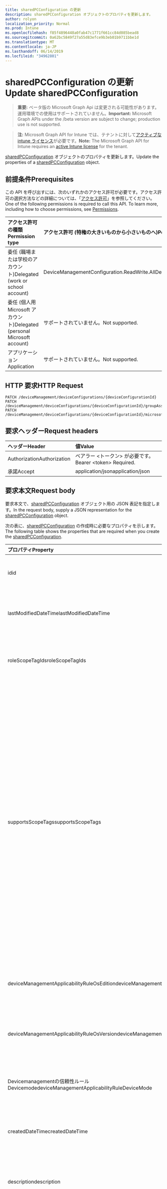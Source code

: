 ```yaml
---
title: sharedPCConfiguration の更新
description: sharedPCConfiguration オブジェクトのプロパティを更新します。
author: rolyon
localization_priority: Normal
ms.prod: Intune
ms.openlocfilehash: f85f4896448a0fab47c1771f661cc84d085bead8
ms.sourcegitcommit: 0a62bc5849f27a55d83efce9b3eb01b9711bbe1d
ms.translationtype: MT
ms.contentlocale: ja-JP
ms.lasthandoff: 06/14/2019
ms.locfileid: "34962801"
---
```

# <a name="update-sharedpcconfiguration"></a><span data-ttu-id="a2a70-103">sharedPCConfiguration の更新</span><span class="sxs-lookup"><span data-stu-id="a2a70-103">Update sharedPCConfiguration</span></span>

> <span data-ttu-id="a2a70-104">**重要:** ベータ版の Microsoft Graph Api は変更される可能性があります。運用環境での使用はサポートされていません。</span><span class="sxs-lookup"><span data-stu-id="a2a70-104">**Important:** Microsoft Graph APIs under the /beta version are subject to change; production use is not supported.</span></span>

> <span data-ttu-id="a2a70-105">**注:** Microsoft Graph API for Intune では、テナントに対して[アクティブな intune ライセンス](https://go.microsoft.com/fwlink/?linkid=839381)が必要です。</span><span class="sxs-lookup"><span data-stu-id="a2a70-105">**Note:** The Microsoft Graph API for Intune requires an [active Intune license](https://go.microsoft.com/fwlink/?linkid=839381) for the tenant.</span></span>

<span data-ttu-id="a2a70-106">[sharedPCConfiguration](../resources/intune-deviceconfig-sharedpcconfiguration.md) オブジェクトのプロパティを更新します。</span><span class="sxs-lookup"><span data-stu-id="a2a70-106">Update the properties of a [sharedPCConfiguration](../resources/intune-deviceconfig-sharedpcconfiguration.md) object.</span></span>

## <a name="prerequisites"></a><span data-ttu-id="a2a70-107">前提条件</span><span class="sxs-lookup"><span data-stu-id="a2a70-107">Prerequisites</span></span>
<span data-ttu-id="a2a70-p101">この API を呼び出すには、次のいずれかのアクセス許可が必要です。アクセス許可の選択方法などの詳細については、「[アクセス許可](/graph/permissions-reference)」を参照してください。</span><span class="sxs-lookup"><span data-stu-id="a2a70-p101">One of the following permissions is required to call this API. To learn more, including how to choose permissions, see [Permissions](/graph/permissions-reference).</span></span>

|<span data-ttu-id="a2a70-110">アクセス許可の種類</span><span class="sxs-lookup"><span data-stu-id="a2a70-110">Permission type</span></span>|<span data-ttu-id="a2a70-111">アクセス許可 (特権の大きいものから小さいものへ)</span><span class="sxs-lookup"><span data-stu-id="a2a70-111">Permissions (from most to least privileged)</span></span>|
|:---|:---|
|<span data-ttu-id="a2a70-112">委任 (職場または学校のアカウント)</span><span class="sxs-lookup"><span data-stu-id="a2a70-112">Delegated (work or school account)</span></span>|<span data-ttu-id="a2a70-113">DeviceManagementConfiguration.ReadWrite.All</span><span class="sxs-lookup"><span data-stu-id="a2a70-113">DeviceManagementConfiguration.ReadWrite.All</span></span>|
|<span data-ttu-id="a2a70-114">委任 (個人用 Microsoft アカウント)</span><span class="sxs-lookup"><span data-stu-id="a2a70-114">Delegated (personal Microsoft account)</span></span>|<span data-ttu-id="a2a70-115">サポートされていません。</span><span class="sxs-lookup"><span data-stu-id="a2a70-115">Not supported.</span></span>|
|<span data-ttu-id="a2a70-116">アプリケーション</span><span class="sxs-lookup"><span data-stu-id="a2a70-116">Application</span></span>|<span data-ttu-id="a2a70-117">サポートされていません。</span><span class="sxs-lookup"><span data-stu-id="a2a70-117">Not supported.</span></span>|

## <a name="http-request"></a><span data-ttu-id="a2a70-118">HTTP 要求</span><span class="sxs-lookup"><span data-stu-id="a2a70-118">HTTP Request</span></span>
<!-- {
  "blockType": "ignored"
}
-->
``` http
PATCH /deviceManagement/deviceConfigurations/{deviceConfigurationId}
PATCH /deviceManagement/deviceConfigurations/{deviceConfigurationId}/groupAssignments/{deviceConfigurationGroupAssignmentId}/deviceConfiguration
PATCH /deviceManagement/deviceConfigurations/{deviceConfigurationId}/microsoft.graph.windowsDomainJoinConfiguration/networkAccessConfigurations/{deviceConfigurationId}
```

## <a name="request-headers"></a><span data-ttu-id="a2a70-119">要求ヘッダー</span><span class="sxs-lookup"><span data-stu-id="a2a70-119">Request headers</span></span>
|<span data-ttu-id="a2a70-120">ヘッダー</span><span class="sxs-lookup"><span data-stu-id="a2a70-120">Header</span></span>|<span data-ttu-id="a2a70-121">値</span><span class="sxs-lookup"><span data-stu-id="a2a70-121">Value</span></span>|
|:---|:---|
|<span data-ttu-id="a2a70-122">Authorization</span><span class="sxs-lookup"><span data-stu-id="a2a70-122">Authorization</span></span>|<span data-ttu-id="a2a70-123">ベアラー &lt;トークン&gt; が必要です。</span><span class="sxs-lookup"><span data-stu-id="a2a70-123">Bearer &lt;token&gt; Required.</span></span>|
|<span data-ttu-id="a2a70-124">承諾</span><span class="sxs-lookup"><span data-stu-id="a2a70-124">Accept</span></span>|<span data-ttu-id="a2a70-125">application/json</span><span class="sxs-lookup"><span data-stu-id="a2a70-125">application/json</span></span>|

## <a name="request-body"></a><span data-ttu-id="a2a70-126">要求本文</span><span class="sxs-lookup"><span data-stu-id="a2a70-126">Request body</span></span>
<span data-ttu-id="a2a70-127">要求本文で、[sharedPCConfiguration](../resources/intune-deviceconfig-sharedpcconfiguration.md) オブジェクト用の JSON 表記を指定します。</span><span class="sxs-lookup"><span data-stu-id="a2a70-127">In the request body, supply a JSON representation for the [sharedPCConfiguration](../resources/intune-deviceconfig-sharedpcconfiguration.md) object.</span></span>

<span data-ttu-id="a2a70-128">次の表に、[sharedPCConfiguration](../resources/intune-deviceconfig-sharedpcconfiguration.md) の作成時に必要なプロパティを示します。</span><span class="sxs-lookup"><span data-stu-id="a2a70-128">The following table shows the properties that are required when you create the [sharedPCConfiguration](../resources/intune-deviceconfig-sharedpcconfiguration.md).</span></span>

|<span data-ttu-id="a2a70-129">プロパティ</span><span class="sxs-lookup"><span data-stu-id="a2a70-129">Property</span></span>|<span data-ttu-id="a2a70-130">型</span><span class="sxs-lookup"><span data-stu-id="a2a70-130">Type</span></span>|<span data-ttu-id="a2a70-131">説明</span><span class="sxs-lookup"><span data-stu-id="a2a70-131">Description</span></span>|
|:---|:---|:---|
|<span data-ttu-id="a2a70-132">id</span><span class="sxs-lookup"><span data-stu-id="a2a70-132">id</span></span>|<span data-ttu-id="a2a70-133">文字列</span><span class="sxs-lookup"><span data-stu-id="a2a70-133">String</span></span>|<span data-ttu-id="a2a70-134">エンティティのキー。</span><span class="sxs-lookup"><span data-stu-id="a2a70-134">Key of the entity.</span></span> <span data-ttu-id="a2a70-135">[deviceConfiguration](../resources/intune-deviceconfig-deviceconfiguration.md) から継承します</span><span class="sxs-lookup"><span data-stu-id="a2a70-135">Inherited from [deviceConfiguration](../resources/intune-deviceconfig-deviceconfiguration.md)</span></span>|
|<span data-ttu-id="a2a70-136">lastModifiedDateTime</span><span class="sxs-lookup"><span data-stu-id="a2a70-136">lastModifiedDateTime</span></span>|<span data-ttu-id="a2a70-137">DateTimeOffset</span><span class="sxs-lookup"><span data-stu-id="a2a70-137">DateTimeOffset</span></span>|<span data-ttu-id="a2a70-138">オブジェクトの最終更新の DateTime。</span><span class="sxs-lookup"><span data-stu-id="a2a70-138">DateTime the object was last modified.</span></span> <span data-ttu-id="a2a70-139">[deviceConfiguration](../resources/intune-deviceconfig-deviceconfiguration.md) から継承します</span><span class="sxs-lookup"><span data-stu-id="a2a70-139">Inherited from [deviceConfiguration](../resources/intune-deviceconfig-deviceconfiguration.md)</span></span>|
|<span data-ttu-id="a2a70-140">roleScopeTagIds</span><span class="sxs-lookup"><span data-stu-id="a2a70-140">roleScopeTagIds</span></span>|<span data-ttu-id="a2a70-141">文字列コレクション</span><span class="sxs-lookup"><span data-stu-id="a2a70-141">String collection</span></span>|<span data-ttu-id="a2a70-142">このエンティティインスタンスの範囲タグのリスト。</span><span class="sxs-lookup"><span data-stu-id="a2a70-142">List of Scope Tags for this Entity instance.</span></span> <span data-ttu-id="a2a70-143">[deviceConfiguration](../resources/intune-deviceconfig-deviceconfiguration.md) から継承します</span><span class="sxs-lookup"><span data-stu-id="a2a70-143">Inherited from [deviceConfiguration](../resources/intune-deviceconfig-deviceconfiguration.md)</span></span>|
|<span data-ttu-id="a2a70-144">supportsScopeTags</span><span class="sxs-lookup"><span data-stu-id="a2a70-144">supportsScopeTags</span></span>|<span data-ttu-id="a2a70-145">Boolean</span><span class="sxs-lookup"><span data-stu-id="a2a70-145">Boolean</span></span>|<span data-ttu-id="a2a70-146">基になるデバイス構成がスコープタグの割り当てをサポートしているかどうかを示します。</span><span class="sxs-lookup"><span data-stu-id="a2a70-146">Indicates whether or not the underlying Device Configuration supports the assignment of scope tags.</span></span> <span data-ttu-id="a2a70-147">この値が false である場合、ScopeTags プロパティへの割り当ては許可されません。エンティティは、スコープを持つユーザーには表示されません。</span><span class="sxs-lookup"><span data-stu-id="a2a70-147">Assigning to the ScopeTags property is not allowed when this value is false and entities will not be visible to scoped users.</span></span> <span data-ttu-id="a2a70-148">これは Silverlight で作成された従来のポリシーに対して実行され、Azure ポータルでポリシーを削除して再作成することによって解決できます。</span><span class="sxs-lookup"><span data-stu-id="a2a70-148">This occurs for Legacy policies created in Silverlight and can be resolved by deleting and recreating the policy in the Azure Portal.</span></span> <span data-ttu-id="a2a70-149">このプロパティに値を設定するには、 SetExtrusionDirection メソッドを適用します。</span><span class="sxs-lookup"><span data-stu-id="a2a70-149">This property is read-only.</span></span> <span data-ttu-id="a2a70-150">[deviceConfiguration](../resources/intune-deviceconfig-deviceconfiguration.md) から継承します</span><span class="sxs-lookup"><span data-stu-id="a2a70-150">Inherited from [deviceConfiguration](../resources/intune-deviceconfig-deviceconfiguration.md)</span></span>|
|<span data-ttu-id="a2a70-151">deviceManagementApplicabilityRuleOsEdition</span><span class="sxs-lookup"><span data-stu-id="a2a70-151">deviceManagementApplicabilityRuleOsEdition</span></span>|[<span data-ttu-id="a2a70-152">deviceManagementApplicabilityRuleOsEdition</span><span class="sxs-lookup"><span data-stu-id="a2a70-152">deviceManagementApplicabilityRuleOsEdition</span></span>](../resources/intune-deviceconfig-devicemanagementapplicabilityruleosedition.md)|<span data-ttu-id="a2a70-153">このポリシーの OS エディションの適用。</span><span class="sxs-lookup"><span data-stu-id="a2a70-153">The OS edition applicability for this Policy.</span></span> <span data-ttu-id="a2a70-154">[deviceConfiguration](../resources/intune-deviceconfig-deviceconfiguration.md) から継承します</span><span class="sxs-lookup"><span data-stu-id="a2a70-154">Inherited from [deviceConfiguration](../resources/intune-deviceconfig-deviceconfiguration.md)</span></span>|
|<span data-ttu-id="a2a70-155">deviceManagementApplicabilityRuleOsVersion</span><span class="sxs-lookup"><span data-stu-id="a2a70-155">deviceManagementApplicabilityRuleOsVersion</span></span>|[<span data-ttu-id="a2a70-156">deviceManagementApplicabilityRuleOsVersion</span><span class="sxs-lookup"><span data-stu-id="a2a70-156">deviceManagementApplicabilityRuleOsVersion</span></span>](../resources/intune-deviceconfig-devicemanagementapplicabilityruleosversion.md)|<span data-ttu-id="a2a70-157">このポリシーの OS バージョン適用ルール。</span><span class="sxs-lookup"><span data-stu-id="a2a70-157">The OS version applicability rule for this Policy.</span></span> <span data-ttu-id="a2a70-158">[deviceConfiguration](../resources/intune-deviceconfig-deviceconfiguration.md) から継承します</span><span class="sxs-lookup"><span data-stu-id="a2a70-158">Inherited from [deviceConfiguration](../resources/intune-deviceconfig-deviceconfiguration.md)</span></span>|
|<span data-ttu-id="a2a70-159">Devicemanagementの信頼性ルール Devicemode</span><span class="sxs-lookup"><span data-stu-id="a2a70-159">deviceManagementApplicabilityRuleDeviceMode</span></span>|[<span data-ttu-id="a2a70-160">Devicemanagementの信頼性ルール Devicemode</span><span class="sxs-lookup"><span data-stu-id="a2a70-160">deviceManagementApplicabilityRuleDeviceMode</span></span>](../resources/intune-deviceconfig-devicemanagementapplicabilityruledevicemode.md)|<span data-ttu-id="a2a70-161">このポリシーのデバイスモード適用ルール。</span><span class="sxs-lookup"><span data-stu-id="a2a70-161">The device mode applicability rule for this Policy.</span></span> <span data-ttu-id="a2a70-162">[deviceConfiguration](../resources/intune-deviceconfig-deviceconfiguration.md) から継承します</span><span class="sxs-lookup"><span data-stu-id="a2a70-162">Inherited from [deviceConfiguration](../resources/intune-deviceconfig-deviceconfiguration.md)</span></span>|
|<span data-ttu-id="a2a70-163">createdDateTime</span><span class="sxs-lookup"><span data-stu-id="a2a70-163">createdDateTime</span></span>|<span data-ttu-id="a2a70-164">DateTimeOffset</span><span class="sxs-lookup"><span data-stu-id="a2a70-164">DateTimeOffset</span></span>|<span data-ttu-id="a2a70-165">オブジェクトが作成された DateTime。</span><span class="sxs-lookup"><span data-stu-id="a2a70-165">DateTime the object was created.</span></span> <span data-ttu-id="a2a70-166">[deviceConfiguration](../resources/intune-deviceconfig-deviceconfiguration.md) から継承します</span><span class="sxs-lookup"><span data-stu-id="a2a70-166">Inherited from [deviceConfiguration](../resources/intune-deviceconfig-deviceconfiguration.md)</span></span>|
|<span data-ttu-id="a2a70-167">description</span><span class="sxs-lookup"><span data-stu-id="a2a70-167">description</span></span>|<span data-ttu-id="a2a70-168">String</span><span class="sxs-lookup"><span data-stu-id="a2a70-168">String</span></span>|<span data-ttu-id="a2a70-169">管理者が指定した、デバイス構成についての説明。</span><span class="sxs-lookup"><span data-stu-id="a2a70-169">Admin provided description of the Device Configuration.</span></span> <span data-ttu-id="a2a70-170">[deviceConfiguration](../resources/intune-deviceconfig-deviceconfiguration.md) から継承します</span><span class="sxs-lookup"><span data-stu-id="a2a70-170">Inherited from [deviceConfiguration](../resources/intune-deviceconfig-deviceconfiguration.md)</span></span>|
|<span data-ttu-id="a2a70-171">displayName</span><span class="sxs-lookup"><span data-stu-id="a2a70-171">displayName</span></span>|<span data-ttu-id="a2a70-172">String</span><span class="sxs-lookup"><span data-stu-id="a2a70-172">String</span></span>|<span data-ttu-id="a2a70-173">管理者が指定した、デバイス構成の名前。</span><span class="sxs-lookup"><span data-stu-id="a2a70-173">Admin provided name of the device configuration.</span></span> <span data-ttu-id="a2a70-174">[deviceConfiguration](../resources/intune-deviceconfig-deviceconfiguration.md) から継承します</span><span class="sxs-lookup"><span data-stu-id="a2a70-174">Inherited from [deviceConfiguration](../resources/intune-deviceconfig-deviceconfiguration.md)</span></span>|
|<span data-ttu-id="a2a70-175">version</span><span class="sxs-lookup"><span data-stu-id="a2a70-175">version</span></span>|<span data-ttu-id="a2a70-176">Int32</span><span class="sxs-lookup"><span data-stu-id="a2a70-176">Int32</span></span>|<span data-ttu-id="a2a70-177">デバイス構成のバージョン。</span><span class="sxs-lookup"><span data-stu-id="a2a70-177">Version of the device configuration.</span></span> <span data-ttu-id="a2a70-178">[deviceConfiguration](../resources/intune-deviceconfig-deviceconfiguration.md) から継承します</span><span class="sxs-lookup"><span data-stu-id="a2a70-178">Inherited from [deviceConfiguration](../resources/intune-deviceconfig-deviceconfiguration.md)</span></span>|
|<span data-ttu-id="a2a70-179">accountManagerPolicy</span><span class="sxs-lookup"><span data-stu-id="a2a70-179">accountManagerPolicy</span></span>|[<span data-ttu-id="a2a70-180">sharedPCAccountManagerPolicy</span><span class="sxs-lookup"><span data-stu-id="a2a70-180">sharedPCAccountManagerPolicy</span></span>](../resources/intune-deviceconfig-sharedpcaccountmanagerpolicy.md)|<span data-ttu-id="a2a70-181">共有の PC 上でアカウントを管理する方法を指定します。</span><span class="sxs-lookup"><span data-stu-id="a2a70-181">Specifies how accounts are managed on a shared PC.</span></span> <span data-ttu-id="a2a70-182">disableAccountManager が false の場合にのみ適用されます。</span><span class="sxs-lookup"><span data-stu-id="a2a70-182">Only applies when disableAccountManager is false.</span></span>|
|<span data-ttu-id="a2a70-183">allowedAccounts</span><span class="sxs-lookup"><span data-stu-id="a2a70-183">allowedAccounts</span></span>|[<span data-ttu-id="a2a70-184">sharedPCAllowedAccountType</span><span class="sxs-lookup"><span data-stu-id="a2a70-184">sharedPCAllowedAccountType</span></span>](../resources/intune-deviceconfig-sharedpcallowedaccounttype.md)|<span data-ttu-id="a2a70-185">共有の PC で使用できるアカウントの種類を示します。</span><span class="sxs-lookup"><span data-stu-id="a2a70-185">Indicates which type of accounts are allowed to use on a shared PC.</span></span> <span data-ttu-id="a2a70-186">可能な値は、`notConfigured`、`guest`、`domain` です。</span><span class="sxs-lookup"><span data-stu-id="a2a70-186">Possible values are: `notConfigured`, `guest`, `domain`.</span></span>|
|<span data-ttu-id="a2a70-187">localStorage</span><span class="sxs-lookup"><span data-stu-id="a2a70-187">localStorage</span></span>|[<span data-ttu-id="a2a70-188">購入</span><span class="sxs-lookup"><span data-stu-id="a2a70-188">enablement</span></span>](../resources/intune-shared-enablement.md)|<span data-ttu-id="a2a70-189">共有の PC でローカル ストレージを許可するかどうかを指定します。</span><span class="sxs-lookup"><span data-stu-id="a2a70-189">Specifies whether local storage is allowed on a shared PC.</span></span> <span data-ttu-id="a2a70-190">可能な値は、`notConfigured`、`enabled`、`disabled` です。</span><span class="sxs-lookup"><span data-stu-id="a2a70-190">Possible values are: `notConfigured`, `enabled`, `disabled`.</span></span>|
|<span data-ttu-id="a2a70-191">allowLocalStorage</span><span class="sxs-lookup"><span data-stu-id="a2a70-191">allowLocalStorage</span></span>|<span data-ttu-id="a2a70-192">Boolean</span><span class="sxs-lookup"><span data-stu-id="a2a70-192">Boolean</span></span>|<span data-ttu-id="a2a70-193">共有の PC でローカル ストレージを許可するかどうかを指定します。</span><span class="sxs-lookup"><span data-stu-id="a2a70-193">Specifies whether local storage is allowed on a shared PC.</span></span>|
|<span data-ttu-id="a2a70-194">setAccountManager</span><span class="sxs-lookup"><span data-stu-id="a2a70-194">setAccountManager</span></span>|[<span data-ttu-id="a2a70-195">購入</span><span class="sxs-lookup"><span data-stu-id="a2a70-195">enablement</span></span>](../resources/intune-shared-enablement.md)|<span data-ttu-id="a2a70-196">共有 PC モードのアカウント マネージャーを無効にします。</span><span class="sxs-lookup"><span data-stu-id="a2a70-196">Disables the account manager for shared PC mode.</span></span> <span data-ttu-id="a2a70-197">可能な値は、`notConfigured`、`enabled`、`disabled` です。</span><span class="sxs-lookup"><span data-stu-id="a2a70-197">Possible values are: `notConfigured`, `enabled`, `disabled`.</span></span>|
|<span data-ttu-id="a2a70-198">disableAccountManager</span><span class="sxs-lookup"><span data-stu-id="a2a70-198">disableAccountManager</span></span>|<span data-ttu-id="a2a70-199">Boolean</span><span class="sxs-lookup"><span data-stu-id="a2a70-199">Boolean</span></span>|<span data-ttu-id="a2a70-200">共有 PC モードのアカウント マネージャーを無効にします。</span><span class="sxs-lookup"><span data-stu-id="a2a70-200">Disables the account manager for shared PC mode.</span></span>|
|<span data-ttu-id="a2a70-201">setEduPolicies</span><span class="sxs-lookup"><span data-stu-id="a2a70-201">setEduPolicies</span></span>|[<span data-ttu-id="a2a70-202">購入</span><span class="sxs-lookup"><span data-stu-id="a2a70-202">enablement</span></span>](../resources/intune-shared-enablement.md)|<span data-ttu-id="a2a70-203">既定の共有 PC 教育環境ポリシーを有効/無効にするか、構成しないかを指定します。</span><span class="sxs-lookup"><span data-stu-id="a2a70-203">Specifies whether the default shared PC education environment policies should be enabled/disabled/not configured.</span></span> <span data-ttu-id="a2a70-204">Windows 10 RS2 以降では、このポリシーは Enabled を true に設定しなくても適用されます。</span><span class="sxs-lookup"><span data-stu-id="a2a70-204">For Windows 10 RS2 and later, this policy will be applied without setting Enabled to true.</span></span> <span data-ttu-id="a2a70-205">可能な値は、`notConfigured`、`enabled`、`disabled` です。</span><span class="sxs-lookup"><span data-stu-id="a2a70-205">Possible values are: `notConfigured`, `enabled`, `disabled`.</span></span>|
|<span data-ttu-id="a2a70-206">disableEduPolicies</span><span class="sxs-lookup"><span data-stu-id="a2a70-206">disableEduPolicies</span></span>|<span data-ttu-id="a2a70-207">Boolean</span><span class="sxs-lookup"><span data-stu-id="a2a70-207">Boolean</span></span>|<span data-ttu-id="a2a70-208">既定の共有 PC 教育環境ポリシーを無効にするかどうかを指定します。</span><span class="sxs-lookup"><span data-stu-id="a2a70-208">Specifies whether the default shared PC education environment policies should be disabled.</span></span> <span data-ttu-id="a2a70-209">Windows 10 RS2 以降では、このポリシーは Enabled を true に設定しなくても適用されます。</span><span class="sxs-lookup"><span data-stu-id="a2a70-209">For Windows 10 RS2 and later, this policy will be applied without setting Enabled to true.</span></span>|
|<span data-ttu-id="a2a70-210">setPowerPolicies</span><span class="sxs-lookup"><span data-stu-id="a2a70-210">setPowerPolicies</span></span>|[<span data-ttu-id="a2a70-211">購入</span><span class="sxs-lookup"><span data-stu-id="a2a70-211">enablement</span></span>](../resources/intune-shared-enablement.md)|<span data-ttu-id="a2a70-212">既定の共有 PC 電源ポリシーを有効または無効にするかどうかを指定します。</span><span class="sxs-lookup"><span data-stu-id="a2a70-212">Specifies whether the default shared PC power policies should be enabled/disabled.</span></span> <span data-ttu-id="a2a70-213">可能な値は、`notConfigured`、`enabled`、`disabled` です。</span><span class="sxs-lookup"><span data-stu-id="a2a70-213">Possible values are: `notConfigured`, `enabled`, `disabled`.</span></span>|
|<span data-ttu-id="a2a70-214">disablePowerPolicies</span><span class="sxs-lookup"><span data-stu-id="a2a70-214">disablePowerPolicies</span></span>|<span data-ttu-id="a2a70-215">Boolean</span><span class="sxs-lookup"><span data-stu-id="a2a70-215">Boolean</span></span>|<span data-ttu-id="a2a70-216">既定の共有 PC 電源ポリシーを無効にするかどうかを指定します。</span><span class="sxs-lookup"><span data-stu-id="a2a70-216">Specifies whether the default shared PC power policies should be disabled.</span></span>|
|<span data-ttu-id="a2a70-217">signInOnResume</span><span class="sxs-lookup"><span data-stu-id="a2a70-217">signInOnResume</span></span>|[<span data-ttu-id="a2a70-218">購入</span><span class="sxs-lookup"><span data-stu-id="a2a70-218">enablement</span></span>](../resources/intune-shared-enablement.md)|<span data-ttu-id="a2a70-219">デバイスがスリープモードから復帰したときに毎回サインインする必要があることを指定します。</span><span class="sxs-lookup"><span data-stu-id="a2a70-219">Specifies the requirement to sign in whenever the device wakes up from sleep mode.</span></span> <span data-ttu-id="a2a70-220">可能な値は、`notConfigured`、`enabled`、`disabled` です。</span><span class="sxs-lookup"><span data-stu-id="a2a70-220">Possible values are: `notConfigured`, `enabled`, `disabled`.</span></span>|
|<span data-ttu-id="a2a70-221">disableSignInOnResume</span><span class="sxs-lookup"><span data-stu-id="a2a70-221">disableSignInOnResume</span></span>|<span data-ttu-id="a2a70-222">Boolean</span><span class="sxs-lookup"><span data-stu-id="a2a70-222">Boolean</span></span>|<span data-ttu-id="a2a70-223">デバイスがスリープ モードから再開するたびにサインインを求める設定を無効にします。</span><span class="sxs-lookup"><span data-stu-id="a2a70-223">Disables the requirement to sign in whenever the device wakes up from sleep mode.</span></span>|
|<span data-ttu-id="a2a70-224">enabled</span><span class="sxs-lookup"><span data-stu-id="a2a70-224">enabled</span></span>|<span data-ttu-id="a2a70-225">ブール型 (Boolean)</span><span class="sxs-lookup"><span data-stu-id="a2a70-225">Boolean</span></span>|<span data-ttu-id="a2a70-226">共有 PC モードを有効にし、共有 PC のポリシーを適用します。</span><span class="sxs-lookup"><span data-stu-id="a2a70-226">Enables shared PC mode and applies the shared pc policies.</span></span>|
|<span data-ttu-id="a2a70-227">idleTimeBeforeSleepInSeconds</span><span class="sxs-lookup"><span data-stu-id="a2a70-227">idleTimeBeforeSleepInSeconds</span></span>|<span data-ttu-id="a2a70-228">Int32</span><span class="sxs-lookup"><span data-stu-id="a2a70-228">Int32</span></span>|<span data-ttu-id="a2a70-229">PC がスリープ状態になるまでにデバイスがアイドル状態を続ける時間を秒単位で指定します。</span><span class="sxs-lookup"><span data-stu-id="a2a70-229">Specifies the time in seconds that a device must sit idle before the PC goes to sleep.</span></span> <span data-ttu-id="a2a70-230">この値を 0 に設定すると、スリープ タイムアウトは発生しなくなります。</span><span class="sxs-lookup"><span data-stu-id="a2a70-230">Setting this value to 0 prevents the sleep timeout from occurring.</span></span>|
|<span data-ttu-id="a2a70-231">kioskAppDisplayName</span><span class="sxs-lookup"><span data-stu-id="a2a70-231">kioskAppDisplayName</span></span>|<span data-ttu-id="a2a70-232">String</span><span class="sxs-lookup"><span data-stu-id="a2a70-232">String</span></span>|<span data-ttu-id="a2a70-233">SetKioskAppUserModelId で指定されたアプリを起動するサインイン画面に表示されるアカウントの表示テキストを指定します。</span><span class="sxs-lookup"><span data-stu-id="a2a70-233">Specifies the display text for the account shown on the sign-in screen which launches the app specified by SetKioskAppUserModelId.</span></span> <span data-ttu-id="a2a70-234">KioskAppUserModelId が設定されている場合にのみ適用されます。</span><span class="sxs-lookup"><span data-stu-id="a2a70-234">Only applies when KioskAppUserModelId is set.</span></span>|
|<span data-ttu-id="a2a70-235">kioskAppUserModelId</span><span class="sxs-lookup"><span data-stu-id="a2a70-235">kioskAppUserModelId</span></span>|<span data-ttu-id="a2a70-236">String</span><span class="sxs-lookup"><span data-stu-id="a2a70-236">String</span></span>|<span data-ttu-id="a2a70-237">割り当てられたアクセスで使用するアプリのアプリケーション ユーザー モデル ID を指定します。</span><span class="sxs-lookup"><span data-stu-id="a2a70-237">Specifies the application user model ID of the app to use with assigned access.</span></span>|
|<span data-ttu-id="a2a70-238">maintenanceStartTime</span><span class="sxs-lookup"><span data-stu-id="a2a70-238">maintenanceStartTime</span></span>|<span data-ttu-id="a2a70-239">TimeOfDay</span><span class="sxs-lookup"><span data-stu-id="a2a70-239">TimeOfDay</span></span>|<span data-ttu-id="a2a70-240">毎日のメンテナンス時間の開始時刻を指定します。</span><span class="sxs-lookup"><span data-stu-id="a2a70-240">Specifies the daily start time of maintenance hour.</span></span>|
|<span data-ttu-id="a2a70-241">fastFirstSignIn</span><span class="sxs-lookup"><span data-stu-id="a2a70-241">fastFirstSignIn</span></span>|[<span data-ttu-id="a2a70-242">購入</span><span class="sxs-lookup"><span data-stu-id="a2a70-242">enablement</span></span>](../resources/intune-shared-enablement.md)|<span data-ttu-id="a2a70-243">管理者以外の新しい Azure AD アカウントを事前に構成された候補ローカルアカウントに自動的に接続するかどうかを指定します。</span><span class="sxs-lookup"><span data-stu-id="a2a70-243">Specifies whether to auto connect new non-admin Azure AD accounts to pre-configured candidate local accounts.</span></span> <span data-ttu-id="a2a70-244">可能な値は、`notConfigured`、`enabled`、`disabled` です。</span><span class="sxs-lookup"><span data-stu-id="a2a70-244">Possible values are: `notConfigured`, `enabled`, `disabled`.</span></span>|



## <a name="response"></a><span data-ttu-id="a2a70-245">応答</span><span class="sxs-lookup"><span data-stu-id="a2a70-245">Response</span></span>
<span data-ttu-id="a2a70-246">成功した場合、このメソッドは `200 OK` 応答コードと、更新された [sharedPCConfiguration](../resources/intune-deviceconfig-sharedpcconfiguration.md) オブジェクトを応答本文で返します。</span><span class="sxs-lookup"><span data-stu-id="a2a70-246">If successful, this method returns a `200 OK` response code and an updated [sharedPCConfiguration](../resources/intune-deviceconfig-sharedpcconfiguration.md) object in the response body.</span></span>

## <a name="example"></a><span data-ttu-id="a2a70-247">例</span><span class="sxs-lookup"><span data-stu-id="a2a70-247">Example</span></span>

### <a name="request"></a><span data-ttu-id="a2a70-248">要求</span><span class="sxs-lookup"><span data-stu-id="a2a70-248">Request</span></span>
<span data-ttu-id="a2a70-249">以下は、要求の例です。</span><span class="sxs-lookup"><span data-stu-id="a2a70-249">Here is an example of the request.</span></span>
``` http
PATCH https://graph.microsoft.com/beta/deviceManagement/deviceConfigurations/{deviceConfigurationId}
Content-type: application/json
Content-length: 1920

{
  "@odata.type": "#microsoft.graph.sharedPCConfiguration",
  "roleScopeTagIds": [
    "Role Scope Tag Ids value"
  ],
  "supportsScopeTags": true,
  "deviceManagementApplicabilityRuleOsEdition": {
    "@odata.type": "microsoft.graph.deviceManagementApplicabilityRuleOsEdition",
    "osEditionTypes": [
      "windows10EnterpriseN"
    ],
    "name": "Name value",
    "ruleType": "exclude"
  },
  "deviceManagementApplicabilityRuleOsVersion": {
    "@odata.type": "microsoft.graph.deviceManagementApplicabilityRuleOsVersion",
    "minOSVersion": "Min OSVersion value",
    "maxOSVersion": "Max OSVersion value",
    "name": "Name value",
    "ruleType": "exclude"
  },
  "deviceManagementApplicabilityRuleDeviceMode": {
    "@odata.type": "microsoft.graph.deviceManagementApplicabilityRuleDeviceMode",
    "deviceMode": "sModeConfiguration",
    "name": "Name value",
    "ruleType": "exclude"
  },
  "description": "Description value",
  "displayName": "Display Name value",
  "version": 7,
  "accountManagerPolicy": {
    "@odata.type": "microsoft.graph.sharedPCAccountManagerPolicy",
    "accountDeletionPolicy": "diskSpaceThreshold",
    "cacheAccountsAboveDiskFreePercentage": 4,
    "inactiveThresholdDays": 5,
    "removeAccountsBelowDiskFreePercentage": 5
  },
  "allowedAccounts": "guest",
  "localStorage": "enabled",
  "allowLocalStorage": true,
  "setAccountManager": "enabled",
  "disableAccountManager": true,
  "setEduPolicies": "enabled",
  "disableEduPolicies": true,
  "setPowerPolicies": "enabled",
  "disablePowerPolicies": true,
  "signInOnResume": "enabled",
  "disableSignInOnResume": true,
  "enabled": true,
  "idleTimeBeforeSleepInSeconds": 12,
  "kioskAppDisplayName": "Kiosk App Display Name value",
  "kioskAppUserModelId": "Kiosk App User Model Id value",
  "maintenanceStartTime": "11:59:24.7240000",
  "fastFirstSignIn": "enabled"
}
```

### <a name="response"></a><span data-ttu-id="a2a70-250">応答</span><span class="sxs-lookup"><span data-stu-id="a2a70-250">Response</span></span>
<span data-ttu-id="a2a70-p124">以下は、応答の例です。注:簡潔にするために、ここに示す応答オブジェクトは切り詰められている場合があります。すべてのプロパティは実際の呼び出しから返されます。</span><span class="sxs-lookup"><span data-stu-id="a2a70-p124">Here is an example of the response. Note: The response object shown here may be truncated for brevity. All of the properties will be returned from an actual call.</span></span>
``` http
HTTP/1.1 200 OK
Content-Type: application/json
Content-Length: 2092

{
  "@odata.type": "#microsoft.graph.sharedPCConfiguration",
  "id": "5206be3b-be3b-5206-3bbe-06523bbe0652",
  "lastModifiedDateTime": "2017-01-01T00:00:35.1329464-08:00",
  "roleScopeTagIds": [
    "Role Scope Tag Ids value"
  ],
  "supportsScopeTags": true,
  "deviceManagementApplicabilityRuleOsEdition": {
    "@odata.type": "microsoft.graph.deviceManagementApplicabilityRuleOsEdition",
    "osEditionTypes": [
      "windows10EnterpriseN"
    ],
    "name": "Name value",
    "ruleType": "exclude"
  },
  "deviceManagementApplicabilityRuleOsVersion": {
    "@odata.type": "microsoft.graph.deviceManagementApplicabilityRuleOsVersion",
    "minOSVersion": "Min OSVersion value",
    "maxOSVersion": "Max OSVersion value",
    "name": "Name value",
    "ruleType": "exclude"
  },
  "deviceManagementApplicabilityRuleDeviceMode": {
    "@odata.type": "microsoft.graph.deviceManagementApplicabilityRuleDeviceMode",
    "deviceMode": "sModeConfiguration",
    "name": "Name value",
    "ruleType": "exclude"
  },
  "createdDateTime": "2017-01-01T00:02:43.5775965-08:00",
  "description": "Description value",
  "displayName": "Display Name value",
  "version": 7,
  "accountManagerPolicy": {
    "@odata.type": "microsoft.graph.sharedPCAccountManagerPolicy",
    "accountDeletionPolicy": "diskSpaceThreshold",
    "cacheAccountsAboveDiskFreePercentage": 4,
    "inactiveThresholdDays": 5,
    "removeAccountsBelowDiskFreePercentage": 5
  },
  "allowedAccounts": "guest",
  "localStorage": "enabled",
  "allowLocalStorage": true,
  "setAccountManager": "enabled",
  "disableAccountManager": true,
  "setEduPolicies": "enabled",
  "disableEduPolicies": true,
  "setPowerPolicies": "enabled",
  "disablePowerPolicies": true,
  "signInOnResume": "enabled",
  "disableSignInOnResume": true,
  "enabled": true,
  "idleTimeBeforeSleepInSeconds": 12,
  "kioskAppDisplayName": "Kiosk App Display Name value",
  "kioskAppUserModelId": "Kiosk App User Model Id value",
  "maintenanceStartTime": "11:59:24.7240000",
  "fastFirstSignIn": "enabled"
}
```





